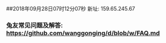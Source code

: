 ##2018年09月28日07时12分07秒 新址: 159.65.245.67
### 兔友常见问题及解答: https://github.com/wanggonging/d/blob/w/FAQ.md
